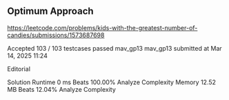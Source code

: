 ## Optimum Approach

https://leetcode.com/problems/kids-with-the-greatest-number-of-candies/submissions/1573687698

Accepted
103 / 103 testcases passed
mav_gp13
mav_gp13
submitted at Mar 14, 2025 11:24

Editorial

Solution
Runtime
0
ms
Beats
100.00%
Analyze Complexity
Memory
12.52
MB
Beats
12.04%
Analyze Complexity

